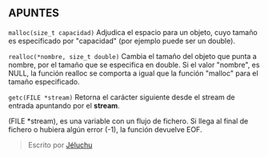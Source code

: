 ## APUNTES
`malloc(size_t capacidad)`
Adjudica el espacio para un objeto, cuyo tamaño es especificado por "capacidad" (por ejemplo puede ser un double). 

`realloc(*nombre, size_t double)` 
Cambia el tamaño del objeto que punta a nombre, por el tamaño que se especifica en double. Si el valor "nombre", es NULL, la función realloc se comporta a igual que la función "malloc" para el tamaño especificado.

` getc(FILE *stream) `
Retorna el carácter siguiente desde el stream de entrada apuntando por el **stream**.

(FILE *stream), es una variable con un flujo de fichero. Si llega al final de fichero o hubiera algún error (-1), la función devuelve EOF.

> Escrito por [Jéluchu](https://http://jeluchu.github.io/)

